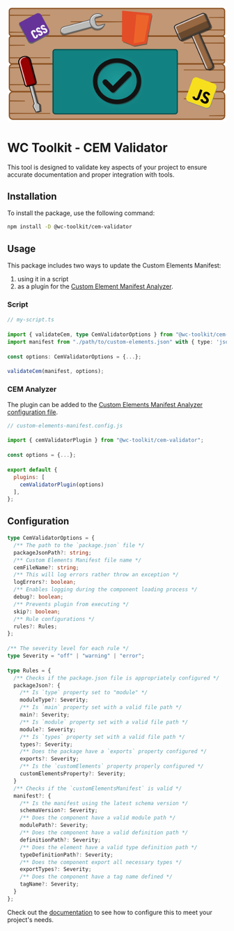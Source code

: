 <div align="center">
  
![workbench with tools, html, css, javascript, and download icon](https://raw.githubusercontent.com/wc-toolkit/cem-validator/refs/heads/main/assets/wc-toolkit_cem-validator.png)

</div>

# WC Toolkit - CEM Validator

This tool is designed to validate key aspects of your project to ensure accurate documentation and proper integration with tools.


## Installation

To install the package, use the following command:

```bash
npm install -D @wc-toolkit/cem-validator
```

## Usage

This package includes two ways to update the Custom Elements Manifest:

1. using it in a script
2. as a plugin for the [Custom Element Manifest Analyzer](https://custom-elements-manifest.open-wc.org/).

### Script

```ts
// my-script.ts

import { validateCem, type CemValidatorOptions } from "@wc-toolkit/cem-validator";
import manifest from "./path/to/custom-elements.json" with { type: 'json' };

const options: CemValidatorOptions = {...};

validateCem(manifest, options);
```

### CEM Analyzer

The plugin can be added to the [Custom Elements Manifest Analyzer configuration file](https://custom-elements-manifest.open-wc.org/analyzer/config/#config-file).

```js
// custom-elements-manifest.config.js

import { cemValidatorPlugin } from "@wc-toolkit/cem-validator";

const options = {...};

export default {
  plugins: [
    cemValidatorPlugin(options)
  ],
};
```

## Configuration

```ts
type CemValidatorOptions = {
  /** The path to the `package.json` file */
  packageJsonPath?: string;
  /** Custom Elements Manifest file name */
  cemFileName?: string;
  /** This will log errors rather throw an exception */
  logErrors?: boolean;
  /** Enables logging during the component loading process */
  debug?: boolean;
  /** Prevents plugin from executing */
  skip?: boolean;
  /** Rule configurations */
  rules?: Rules;
};

/** The severity level for each rule */
type Severity = "off" | "warning" | "error";

type Rules = {
  /** Checks if the package.json file is appropriately configured */
  packageJson?: {
    /** Is `type` property set to "module" */
    moduleType?: Severity;
    /** Is `main` property set with a valid file path */
    main?: Severity;
    /** Is `module` property set with a valid file path */
    module?: Severity;
    /** Is `types` property set with a valid file path */
    types?: Severity;
    /** Does the package have a `exports` property configured */
    exports?: Severity;
    /** Is the `customElements` property properly configured */
    customElementsProperty?: Severity;
  }
  /** Checks if the `customElementsManifest` is valid */
  manifest?: {
    /** Is the manifest using the latest schema version */
    schemaVersion?: Severity;
    /** Does the component have a valid module path */
    modulePath?: Severity;
    /** Does the component have a valid definition path */
    definitionPath?: Severity;
    /** Does the element have a valid type definition path */
    typeDefinitionPath?: Severity;
    /** Does the component export all necessary types */
    exportTypes?: Severity;
    /** Does the component have a tag name defined */
    tagName?: Severity;
  }
};
```


<!-- <div style="text-align: center; margin-top: 32px;">
  <a href="https://stackblitz.com/edit/stackblitz-starters-57ju3afb?file=README.md" target="_blank">
    <img
      alt="Open in StackBlitz"
      src="https://developer.stackblitz.com/img/open_in_stackblitz.svg"
    />
  </a>
</div> -->

Check out the [documentation](https://wc-toolkit.com/cem-utilities/cem-validator) to see how to configure this to meet your project's needs.
